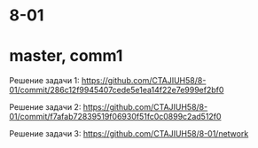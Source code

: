 # 8-01
# master, comm1
Решение задачи 1:
https://github.com/CTAJIUH58/8-01/commit/286c12f9945407cede5e1ea14f22e7e999ef2bf0

Решение задачи 2:
https://github.com/CTAJIUH58/8-01/commit/f7afab72839519f06930f51fc0c0899c2ad512f0

Решение задачи 3:
https://github.com/CTAJIUH58/8-01/network
